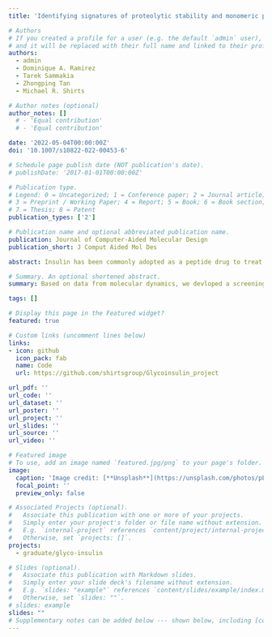 ```yaml
---
title: 'Identifying signatures of proteolytic stability and monomeric propensity in O-glycosylated insulin using molecular simulation'

# Authors
# If you created a profile for a user (e.g. the default `admin` user), write the username (folder name) here
# and it will be replaced with their full name and linked to their profile.
authors:
  - admin
  - Dominique A. Ramirez
  - Tarek Sammakia
  - Zhongping Tan 
  - Michael R. Shirts

# Author notes (optional)
author_notes: []
  # - 'Equal contribution'
  # - 'Equal contribution'

date: '2022-05-04T00:00:00Z'
doi: '10.1007/s10822-022-00453-6'

# Schedule page publish date (NOT publication's date).
# publishDate: '2017-01-01T00:00:00Z'

# Publication type.
# Legend: 0 = Uncategorized; 1 = Conference paper; 2 = Journal article;
# 3 = Preprint / Working Paper; 4 = Report; 5 = Book; 6 = Book section;
# 7 = Thesis; 8 = Patent
publication_types: ['2']

# Publication name and optional abbreviated publication name.
publication: Journal of Computer-Aided Molecular Design
publication_short: J Comput Aided Mol Des

abstract: Insulin has been commonly adopted as a peptide drug to treat diabetes as it facilitates the uptake of glucose from the blood. The development of oral insulin remains elusive over decades owing to its susceptibility to the enzymes in the gastrointestinal tract and poor permeability through the intestinal epithelium upon dimerization. Recent experimental studies have revealed that certain O-linked glycosylation patterns could enhance insulin’s proteolytic stability and reduce its dimerization propensity, but understanding such phenomena at the molecular level is still difficult. To address this challenge, we proposed and tested several structural determinants that could potentially influence insulin’s proteolytic stability and dimerization propensity. We used these metrics to assess the properties of interest from 10 𝜇s aggregate molecular dynamics of each of 12 targeted insulin glyco-variants from multiple wild-type crystal structures. We found that glycan-involved hydrogen bonds and glycan-dimer occlusion were useful metrics predicting the proteolytic stability and dimerization propensity of insulin, respectively, as was in part the solvent-accessible surface area of proteolytic sites. However, other plausible metrics were not generally predictive. This work helps better explain how O-linked glycosylation influences the proteolytic stability and monomeric propensity of insulin, illuminating a path towards rational molecular design of insulin glycoforms.

# Summary. An optional shortened abstract.
summary: Based on data from molecular dynamics, we devloped a screening method for glycosylated insulin analogs with higher proteolytic stability and lower dimerization propensity.

tags: []

# Display this page in the Featured widget?
featured: true

# Custom links (uncomment lines below)
links:
- icon: github
  icon_pack: fab
  name: Code
  url: https://github.com/shirtsgroup/Glycoinsulin_project

url_pdf: ''
url_code: ''
url_dataset: ''
url_poster: ''
url_project: ''
url_slides: ''
url_source: ''
url_video: ''

# Featured image
# To use, add an image named `featured.jpg/png` to your page's folder.
image:
  caption: 'Image credit: [**Unsplash**](https://unsplash.com/photos/pLCdAaMFLTE)'
  focal_point: ''
  preview_only: false

# Associated Projects (optional).
#   Associate this publication with one or more of your projects.
#   Simply enter your project's folder or file name without extension.
#   E.g. `internal-project` references `content/project/internal-project/index.md`.
#   Otherwise, set `projects: []`.
projects:
  - graduate/glyco-insulin

# Slides (optional).
#   Associate this publication with Markdown slides.
#   Simply enter your slide deck's filename without extension.
#   E.g. `slides: "example"` references `content/slides/example/index.md`.
#   Otherwise, set `slides: ""`.
# slides: example
slides: ""
# Supplementary notes can be added below --- shown below, including [code, math, and images](https://wowchemy.com/docs/writing-markdown-latex/).
---
```



